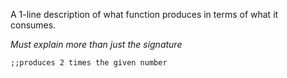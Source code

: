 A 1-line description of what function produces in terms of what it consumes.

*Must explain more than just the signature*

```rkt
;;produces 2 times the given number
```